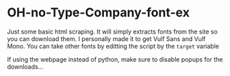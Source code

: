# OH-no-Type-Company-font-ex

Just some basic html scraping.
It will simply extracts fonts from the site so you can download them.
I personally made it to get Vulf Sans and Vulf Mono.
You can take other fonts by editting the script by the `target` variable

If using the webpage instead of python, make sure to disable popups for the downloads...
